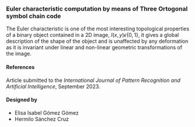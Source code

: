 ### Euler characteristic computation by means of Three Ortogonal symbol chain code

The Euler characteristic is one of the most interesting topological properties of a binary object contained in a 2D image, $I(x, y) \epsilon \{0, 1\}$, it gives a global description of the shape of the object and is unaffected by any deformation as it is invariant under linear and non-linear geometric transformations of the image. 


#### References
Article submitted to the *International Journal of Pattern Recognition and Artificial Intelligence*, September 2023.

#### Designed by 
- Elisa Isabel Gómez Gómez
- Hermilo Sánchez Cruz
